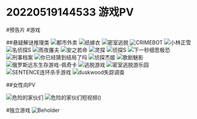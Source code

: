 # 20220519144533 游戏PV
<!-- tags: --> #预告片 #游戏


##悬疑解谜推理类
![都市外卖](https://youtu.be/WpukSgaEuw4)
![纸嫁衣](https://youtu.be/ks-F9wW02RU)
![密室逃脱](https://youtu.be/4Ul65GCVW3c)
![CRIMEBOT](https://youtu.be/2rAQB4G50W0)
![小林正雪](https://youtu.be/U0xxzJQ6l1I)
![名侦探S](https://www.youtube.com/shorts/BKWLlwBUGTs)
![雨夜屠夫](https://youtu.be/D7zVTbOFAoc)
![安之若命](https://youtu.be/W8GMtJiXyDc)
![灵探](https://youtu.be/i6LPQrd4FgA)
![侦探S](https://youtu.be/NE41Tbo2NIk)
![下一秒细思极恐](https://youtu.be/t5xt47HB_mM)
![刑事档案](https://youtu.be/GtUcxsQka5w)
![你已经猜到结局了吗](https://play.google.com/store/apps/details?id=com.genuinestudio.soup)
![侦探杰姬](https://youtu.be/sS2Wmsq6oV4)
![歌剧魅影](https://youtu.be/ZAc2x7LtqiY)
![俄罗斯远东生存游戏-佩奇卡](https://youtu.be/zNebdP2N_4E)
![逃脱游戏](https://youtu.be/6SAdt9GWrPk)
![密室逃脱游乐园](https://youtu.be/XudwtpvZ47Q)
![SENTENCE连环杀手游戏](https://youtu.be/eGwcJb4qYYk)
![duskwood失踪调查](https://youtu.be/mY6rm0mD3gc)


##女性向PV

![危险的家伙们](https://www.youtube.com/watch?v=LswQvD49lco)
![危险的家伙们短视频](https://youtu.be/mNT9BOQxN-w)()



#独立游戏
![Beholder](https://play.google.com/store/apps/details?id=com.creativemobile.beholderfree)




